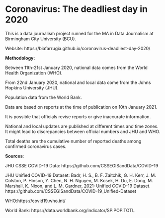 <h1> <b> Coronavirus: The deadliest day in 2020 </b> </h1>
<p> This is a data journalism project runned for the MA in Data Journalism at Birmingham City University (BCU). </p>
<p> Website: https://biafarrugia.github.io/coronavirus-deadliest-day-2020/
<p>
<b> Methodology:</b>
<p> Between 11th-21st January 2020, national data comes from the World Health Organization (WHO).
<p> From 22nd January 2020, national and local data come from the Johns Hopkins University (JHU).
<p> Population data from the World Bank.
<p> Data are based on reports at the time of publication on 10th January 2021. 
<p> It is possible that officials revise reports or give inaccurate information. 
<p> National and local updates are published at different times and time zones. It might lead to discrepancies between official numbers and JHU and WHO.
<p> Total deaths are the cumulative number of reported deaths among confirmed coronavirus cases.
<p>
 <p>
<b> Sources</b>:
<p> JHU CSSE COVID-19 Data: https://github.com/CSSEGISandData/COVID-19
<p> JHU Unified COVID-19 Dataset: Badr, H. S., B. F. Zaitchik, G. H. Kerr, J. M. Colston, P. Hinson, Y. Chen, N. H. Nguyen, M. Kosek, H. Du, E. Dong, M. Marshall, K. Nixon, and L. M. Gardner, 2021: Unified COVID-19 Dataset. https://github.com/CSSEGISandData/COVID-19_Unified-Dataset 
<p> WHO:https://covid19.who.int/ 
<p> World Bank: https://data.worldbank.org/indicator/SP.POP.TOTL 


